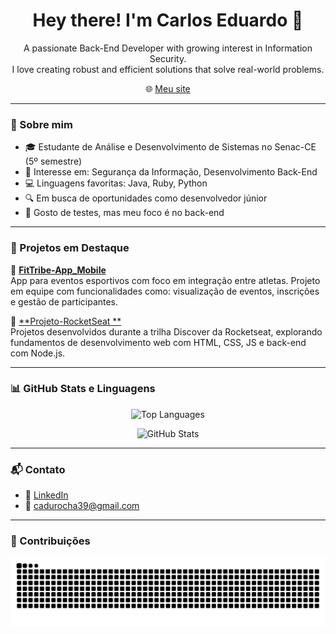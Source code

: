 <h1 align="center">Hey there! I'm Carlos Eduardo 👋</h1>

<p align="center">
  A passionate Back-End Developer with growing interest in Information Security.<br>
  I love creating robust and efficient solutions that solve real-world problems.
</p>

<p align="center">
  🌐 <a href="https://tinyurl.com/4wt9e8xz" target="_blank">Meu site</a>
</p>

---

### 💼 Sobre mim

- 🎓 Estudante de Análise e Desenvolvimento de Sistemas no Senac-CE (5º semestre)  
- 🧠 Interesse em: Segurança da Informação, Desenvolvimento Back-End  
- 💻 Linguagens favoritas: Java, Ruby, Python  
- 🔍 Em busca de oportunidades como desenvolvedor júnior  
- 🧪 Gosto de testes, mas meu foco é no back-end  

---

### 🚀 Projetos em Destaque

🔹 [**FitTribe-App_Mobile**](https://github.com/carloseduardo-rocha/FitTribe-App_Mobile)  
App para eventos esportivos com foco em integração entre atletas. Projeto em equipe com funcionalidades como: visualização de eventos, inscrições e gestão de participantes.

🔹 [**Projeto-RocketSeat **](https://github.com/carloseduardo-rocha/Projeto-RocketSeat)  
Projetos desenvolvidos durante a trilha Discover da Rocketseat, explorando fundamentos de desenvolvimento web com HTML, CSS, JS e back-end com Node.js.

---

### 📊 GitHub Stats e Linguagens

<p align="center">
  <img src="https://github-readme-stats.vercel.app/api/top-langs/?username=carloseduardo-rocha&layout=compact&theme=radical" alt="Top Languages" />
</p>

<p align="center">
  <img src="https://github-readme-stats.vercel.app/api?username=carloseduardo-rocha&show_icons=true&theme=radical" alt="GitHub Stats" />
</p>

---

### 📬 Contato

- 🔗 [LinkedIn](https://www.linkedin.com/in/carlos-eduardo-408087230)  
- 📧 cadurocha39@gmail.com  

---

### 🐍 Contribuições

<p align="center">
  <img src="https://raw.githubusercontent.com/carloseduardo-rocha/carloseduardo-rocha/output/github-contribution-grid-snake.svg" alt="Snake animation" />
</p>
